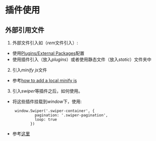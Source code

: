 # 插件使用
## 外部引用文件
1. 外部文件引入如（*rem*文件引入）:
  * 使用[Plugins/External Packages](https://nuxtjs.org/guide/plugins)配置
  * 使用插件引入（放入*plugins*）或者使用静态文件（放入*static*）文件夹中
2. 引入*minify js*文件
  * 参考[how to add a local minify js](https://github.com/nuxt/nuxt.js/issues/1250)
3. 引入*swiper*等插件之后，如何使用。
  * 将这些插件挂载到*window*下，使用:
    ```
     window.Swiper('.swiper-container', {
              pagination: '.swiper-pagination',
              loop: true
            })
    ```
  * 参考[这里](https://github.com/nuxt/nuxt.js/issues/1251)
 
